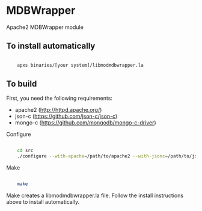 # MDBWrapper

Apache2 MDBWrapper module

## To install automatically

```bash

    apxs binaries/[your system]/libmodmdbwrapper.la

```


## To build

First, you need the following requirements:

* apache2 (http://httpd.apache.org/)
* json-c (https://github.com/json-c/json-c)
* mongo-c (https://github.com/mongodb/mongo-c-driver)


Configure

```bash

    cd src
    ./configure --with-apache=/path/to/apache2 --with-jsonc=/path/to/json-c --with-mongoc=/path/to/mongo-c

```

Make

```bash

    make

```

Make creates a libmodmdbwrapper.la file. Follow the install instructions above to install automatically.